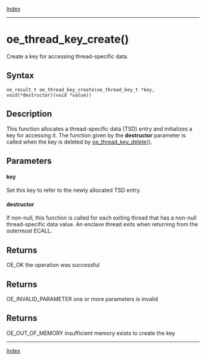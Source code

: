 [Index](index.md)

---
# oe_thread_key_create()

Create a key for accessing thread-specific data.

## Syntax

    oe_result_t oe_thread_key_create(oe_thread_key_t *key, void(*destructor)(void *value))
## Description 

This function allocates a thread-specific data (TSD) entry and initializes a key for accessing it. The function given by the **destructor** parameter is called when the key is deleted by [oe_thread_key_delete()](thread_8h_a8854a58dd1abafe1b561b4d2290006b4_1a8854a58dd1abafe1b561b4d2290006b4.md).



## Parameters

#### key

Set this key to refer to the newly allocated TSD entry.

#### destructor

If non-null, this function is called for each exiting thread that has a non-null thread-specific data value. An enclave thread exits when returning from the outermost ECALL.

## Returns

OE_OK the operation was successful

## Returns

OE_INVALID_PARAMETER one or more parameters is invalid

## Returns

OE_OUT_OF_MEMORY insufficient memory exists to create the key

---
[Index](index.md)

